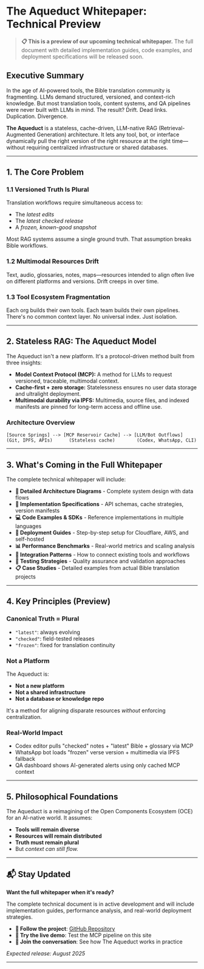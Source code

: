 # The Aqueduct Whitepaper: Technical Preview

> **📋 This is a preview of our upcoming technical whitepaper.** The full document with detailed implementation guides, code examples, and deployment specifications will be released soon.

## Executive Summary

In the age of AI-powered tools, the Bible translation community is fragmenting. LLMs demand structured, versioned, and context-rich knowledge. But most translation tools, content systems, and QA pipelines were never built with LLMs in mind. The result? Drift. Dead links. Duplication. Divergence.

**The Aqueduct** is a stateless, cache-driven, LLM-native RAG (Retrieval-Augmented Generation) architecture. It lets any tool, bot, or interface dynamically pull the right version of the right resource at the right time—without requiring centralized infrastructure or shared databases.

---

## 1. The Core Problem

### 1.1 Versioned Truth Is Plural

Translation workflows require simultaneous access to:

- The _latest edits_
- The _latest checked release_
- A _frozen, known-good snapshot_

Most RAG systems assume a single ground truth. That assumption breaks Bible workflows.

### 1.2 Multimodal Resources Drift

Text, audio, glossaries, notes, maps—resources intended to align often live on different platforms and versions. Drift creeps in over time.

### 1.3 Tool Ecosystem Fragmentation

Each org builds their own tools. Each team builds their own pipelines. There's no common context layer. No universal index. Just isolation.

---

## 2. Stateless RAG: The Aqueduct Model

The Aqueduct isn't a new platform. It's a protocol-driven method built from three insights:

- **Model Context Protocol (MCP):** A method for LLMs to request versioned, traceable, multimodal context.
- **Cache-first + zero storage:** Statelessness ensures no user data storage and ultralight deployment.
- **Multimodal durability via IPFS:** Multimedia, source files, and indexed manifests are pinned for long-term access and offline use.

### Architecture Overview

```
[Source Springs] --> [MCP Reservoir Cache] --> [LLM/Bot Outflows]
(Git, IPFS, APIs)      (Stateless cache)        (Codex, WhatsApp, CLI)
```

---

## 3. What's Coming in the Full Whitepaper

The complete technical whitepaper will include:

- **📐 Detailed Architecture Diagrams** - Complete system design with data flows
- **🔧 Implementation Specifications** - API schemas, cache strategies, version manifests
- **💻 Code Examples & SDKs** - Reference implementations in multiple languages
- **🚀 Deployment Guides** - Step-by-step setup for Cloudflare, AWS, and self-hosted
- **📊 Performance Benchmarks** - Real-world metrics and scaling analysis
- **🔗 Integration Patterns** - How to connect existing tools and workflows
- **🧪 Testing Strategies** - Quality assurance and validation approaches
- **📋 Case Studies** - Detailed examples from actual Bible translation projects

---

## 4. Key Principles (Preview)

### Canonical Truth = Plural

- `"latest"`: always evolving
- `"checked"`: field-tested releases
- `"frozen"`: fixed for translation continuity

### Not a Platform

The Aqueduct is:

- **Not a new platform**
- **Not a shared infrastructure**
- **Not a database or knowledge repo**

It's a method for aligning disparate resources _without_ enforcing centralization.

### Real-World Impact

- Codex editor pulls "checked" notes + "latest" Bible + glossary via MCP
- WhatsApp bot loads "frozen" verse version + multimedia via IPFS fallback
- QA dashboard shows AI-generated alerts using only cached MCP context

---

## 5. Philosophical Foundations

The Aqueduct is a reimagining of the Open Components Ecosystem (OCE) for an AI-native world. It assumes:

- **Tools will remain diverse**
- **Resources will remain distributed**
- **Truth must remain plural**
- But _context can still flow._

---

## 📬 Stay Updated

**Want the full whitepaper when it's ready?**

The complete technical document is in active development and will include implementation guides, performance analysis, and real-world deployment strategies.

- **🔗 Follow the project**: [GitHub Repository](https://github.com/klappy/translation-helps-mcp)
- **🎯 Try the live demo**: Test the MCP pipeline on this site
- **💬 Join the conversation**: See how The Aqueduct works in practice

_Expected release: August 2025_

---
